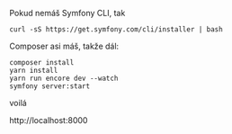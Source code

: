 Pokud nemáš Symfony CLI, tak 
```shell script
curl -sS https://get.symfony.com/cli/installer | bash
```

Composer asi máš, takže dál:
```shell script
composer install
yarn install
yarn run encore dev --watch
symfony server:start
```
voilá

http://localhost:8000